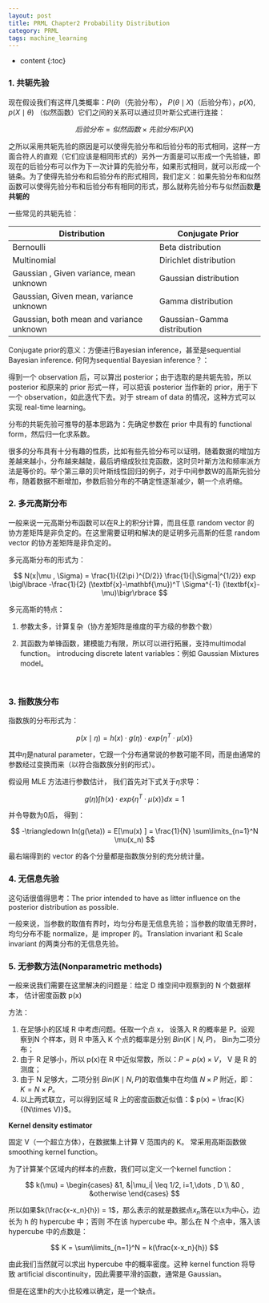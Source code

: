 ```yaml
---
layout: post
title: PRML Chapter2 Probability Distribution
category: PRML
tags: machine_learning
---
```


* content
{:toc}
### 1. 共轭先验

现在假设我们有这样几类概率：$P(\theta)$（先验分布）， $P(\theta\mid X)$（后验分布），$p(X), p(X \mid \theta)$ （似然函数）它们之间的关系可以通过贝叶斯公式进行连接： 




$$
后验分布 = 似然函数\times 先验分布/ P(X)
$$




之所以采用共轭先验的原因是可以使得先验分布和后验分布的形式相同，这样一方面合符人的直观（它们应该是相同形式的）另外一方面是可以形成一个先验链，即现在的后验分布可以作为下一次计算的先验分布，如果形式相同，就可以形成一个链条。为了使得先验分布和后验分布的形式相同，我们定义：如果先验分布和似然函数可以使得先验分布和后验分布有相同的形式，那么就称先验分布与似然函数**是共轭的**

一些常见的共轭先验：

| Distribution                             | Conjugate Prior             |
| ---------------------------------------- | --------------------------- |
| Bernoulli                                | Beta distribution           |
| Multinomial                              | Dirichlet distribution      |
| Gaussian , Given variance, mean unknown  | Gaussian distribution       |
| Gaussian, Given mean, variance unknown   | Gamma distribution          |
| Gaussian, both mean and variance unknown | Gaussian-Gamma distribution |

Conjugate prior的意义：方便进行Bayesian inference，甚至是sequential Bayesian inference. 何何为sequential Bayesian inference？：

得到一个 observation 后，可以算出 posterior；由于选取的是共轭先验，所以 posterior 和原来的 prior 形式一样，可以把该 posterior 当作新的 prior，用于下一个 observation，如此迭代下去。对于 stream of data 的情况，这种方式可以实现 real-time learning。

分布的共轭先验可推导的基本思路为：先确定参数在 prior 中具有的 functional form，然后归一化求系数。

很多的分布具有十分有趣的性质，比如有些先验分布可以证明，随着数据的增加方差越来越小，分布越来越陡，最后坍缩成狄拉克函数，这时贝叶斯方法和频率派方法是等价的。举个第三章的贝叶斯线性回归的例子，对于中间参数W的高斯先验分布，随着数据不断增加，参数后验分布的不确定性逐渐减少，朝一个点坍缩。



### 2. 多元高斯分布

一般来说一元高斯分布函数可以在R上的积分计算，而且任意 random vector 的协方差矩阵是非负定的。在这里需要证明和解决的是证明多元高斯的任意 random vector 的协方差矩阵是非负定的。

多元高斯分布的形式为：


$$
N(x|\mu , \Sigma) = \frac{1}{(2\pi )^{D/2}} \frac{1}{|\Sigma|^{1/2}} exp \bigl\lbrace -\frac{1}{2} (\textbf{x}-\mathbf{\mu})^T \Sigma^{-1} (\textbf{x}- \mu)\bigr\rbrace
$$


多元高斯的特点：

1. 参数太多，计算复杂（协方差矩阵是维度的平方级的参数个数）

2. 其函数为单锋函数，建模能力有限，所以可以进行拓展，支持multimodal function。 introducing discrete latent variables：例如 Gaussian Mixtures model。

   ​

### 3. 指数族分布

指数族的分布形式为：


$$
p(x\mid \eta) = h(x)\cdot g(\eta) \cdot exp\{ \eta^T \cdot \mu(x) \}
$$


其中$\eta$是natural parameter，它跟一个分布通常说的参数可能不同，而是由通常的参数经过变换而来（以符合指数族分别的形式）。

假设用 MLE 方法进行参数估计， 我们首先对下式关于$\eta$求导：


$$
g(\eta) \int h(x) \cdot exp\{  \eta^T \cdot \mu(x)\} dx = 1
$$


并令导数为0后， 得到：


$$
-\triangledown ln(g(\eta)) = E[\mu(x) ] = \frac{1}{N} \sum\limits_{n=1}^N \mu(x_n)
$$


最右端得到的 vector 的各个分量都是指数族分别的充分统计量。



### 4. 无信息先验

这句话很值得思考：The prior intended to have as litter influence on the posterior distribution as possible.

一般来说，当参数的取值有界时，均匀分布是无信息先验；当参数的取值无界时，均匀分布不能 normalize，是 improper 的。Translation invariant 和 Scale invariant 的两类分布的无信息先验。



### 5. 无参数方法(Nonparametric methods)

一般来说我们需要在这里解决的问题是：给定 D 维空间中观察到的 N 个数据样本， 估计密度函数 p(x) 

方法：

1. 在足够小的区域 R 中考虑问题。任取一个点 x， 设落入 R 的概率是 P。设观察到N 个样本，则 R 中落入 K 个点的概率是分别 $Bin(K\mid N,P)$， Bin为二项分布；
2. 由于 R 足够小，所以 p(x)在 R 中近似常数，所以：$P = p(x) \times V$， V 是 R 的测度；
3. 由于 N 足够大，二项分别 $Bin(K\mid N,P)$的取值集中在均值 $N\times P$ 附近，即：$K = N \times P$。
4. 以上两式联立，可以得到区域 R 上的密度函数近似值：$ p(x) = \frac{K} {(N\times V)}$。

**Kernel density estimator**

固定 V（一个超立方体），在数据集上计算 V 范围内的 K。 常采用高斯函数做 smoothing kernel function。

为了计算某个区域内的样本的点数，我们可以定义一个kernel function：


$$
k(\mu) = \begin{cases} &1, &|\mu_i| \leq 1/2, i=1,\dots , D  \\ &0 , &otherwise  \end{cases}
$$


所以如果$k(\frac{x-x_n}{h}) = 1$，那么表示的就是数据点$x_n$落在以x为中心，边长为 h 的 hypercube 中；否则
不在该 hypercube 中。那么在 N 个点中，落入该 hypercube 中的点数是：


$$
K = \sum\limits_{n=1}^N = k(\frac{x-x_n}{h})
$$


由此我们当然就可以求出 hypercube 中的概率密度。这种 kernel function 将导致 artificial discontinuity，因此需要平滑的函数，通常是 Gaussian。

但是在这里h的大小比较难以确定，是一个缺点。



